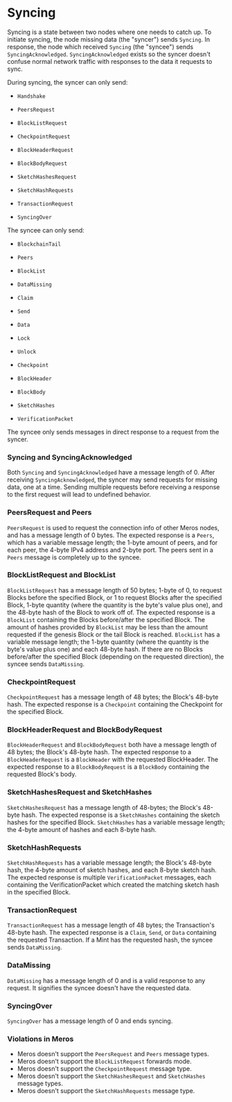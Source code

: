 # Syncing

Syncing is a state between two nodes where one needs to catch up. To initiate syncing, the node missing data (the "syncer") sends `Syncing`. In response, the node which received `Syncing` (the "syncee") sends `SyncingAcknowledged`. `SyncingAcknowledged` exists so the syncer doesn't confuse normal network traffic with responses to the data it requests to sync.

During syncing, the syncer can only send:

- `Handshake`

- `PeersRequest`
- `BlockListRequest`

- `CheckpointRequest`
- `BlockHeaderRequest`
- `BlockBodyRequest`
- `SketchHashesRequest`
- `SketchHashRequests`
- `TransactionRequest`

- `SyncingOver`

The syncee can only send:

- `BlockchainTail`

- `Peers`
- `BlockList`

- `DataMissing`

- `Claim`
- `Send`
- `Data`
- `Lock`
- `Unlock`

- `Checkpoint`
- `BlockHeader`
- `BlockBody`
- `SketchHashes`
- `VerificationPacket`

The syncee only sends messages in direct response to a request from the syncer.

### Syncing and SyncingAcknowledged

Both `Syncing` and `SyncingAcknowledged` have a message length of 0. After receiving `SyncingAcknowledged`, the syncer may send requests for missing data, one at a time. Sending multiple requests before receiving a response to the first request will lead to undefined behavior.

### PeersRequest and Peers

`PeersRequest` is used to request the connection info of other Meros nodes, and has a message length of 0 bytes. The expected response is a `Peers`, which has a variable message length; the 1-byte amount of peers, and for each peer, the 4-byte IPv4 address and 2-byte port. The peers sent in a `Peers` message is completely up to the syncee.

### BlockListRequest and BlockList

`BlockListRequest` has a message length of 50 bytes; 1-byte of 0, to request Blocks before the specified Block, or 1 to request Blocks after the specified Block, 1-byte quantity (where the quantity is the byte's value plus one), and the 48-byte hash of the Block to work off of. The expected response is a `BlockList` containing the Blocks before/after the specified Block. The amount of hashes provided by `BlockList` may be less than the amount requested if the genesis Block or the tail Block is reached. `BlockList` has a variable message length; the 1-byte quantity (where the quantity is the byte's value plus one) and each 48-byte hash. If there are no Blocks before/after the specified Block (depending on the requested direction), the syncee sends `DataMissing`.

### CheckpointRequest

`CheckpointRequest` has a message length of 48 bytes; the Block's 48-byte hash. The expected response is a `Checkpoint` containing the Checkpoint for the specified Block.

### BlockHeaderRequest and BlockBodyRequest

`BlockHeaderRequest` and `BlockBodyRequest` both have a message length of 48 bytes; the Block's 48-byte hash. The expected response to a `BlockHeaderRequest` is a `BlockHeader` with the requested BlockHeader. The expected response to a `BlockBodyRequest` is a `BlockBody` containing the requested Block's body.

### SketchHashesRequest and SketchHashes

`SketchHashesRequest` has a message length of 48-bytes; the Block's 48-byte hash. The expected response is a `SketchHashes` containing the sketch hashes for the specified Block. `SketchHashes` has a variable message length; the 4-byte amount of hashes and each 8-byte hash.

### SketchHashRequests

`SketchHashRequests` has a variable message length; the Block's 48-byte hash, the 4-byte amount of sketch hashes, and each 8-byte sketch hash. The expected response is multiple `VerificationPacket` messages, each containing the VerificationPacket which created the matching sketch hash in the specified Block.

### TransactionRequest

`TransactionRequest` has a message length of 48 bytes; the Transaction's 48-byte hash. The expected response is a `Claim`, `Send`, or `Data` containing the requested Transaction. If a Mint has the requested hash, the syncee sends `DataMissing`.

### DataMissing

`DataMissing` has a message length of 0 and is a valid response to any request. It signifies the syncee doesn't have the requested data.

### SyncingOver

`SyncingOver` has a message length of 0 and ends syncing.

### Violations in Meros

- Meros doesn't support the `PeersRequest` and `Peers` message types.
- Meros doesn't support the `BlockListRequest` forwards mode.
- Meros doesn't support the `CheckpointRequest` message type.
- Meros doesn't support the `SketchHashesRequest` and `SketchHashes` message types.
- Meros doesn't support the `SketchHashRequests` message type.
